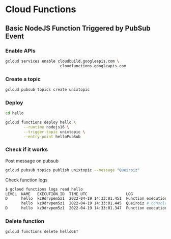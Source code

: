 # Cloud Functions   
Basic NodeJS Function Triggered by PubSub Event
-------------------

### Enable APIs
```bash
gcloud services enable cloudbuild.googleapis.com \
                        cloudfunctions.googleapis.com
```

### Create a topic
```bash
gcloud pubsub topics create unixtopic
```

### Deploy
```bash
cd hello
```

```bash
gcloud functions deploy hello \
        --runtime nodejs16 \
        --trigger-topic unixtopic \
        --entry-point helloPubSub
```

### Check if it works
Post message on pubsub
```bash
gcloud pubsub topics publish unixtopic --message "Queiroiz"
```

Check function logs
```bash
$ gcloud functions logs read hello
LEVEL  NAME   EXECUTION_ID  TIME_UTC                 LOG
D      hello  kz9drvpem5z1  2022-04-19 14:33:01.451  Function execution took 104 ms. Finished with status: ok
       hello  kz9drvpem5z1  2022-04-19 14:33:01.445  Queiroiz # console.log(message)
D      hello  kz9drvpem5z1  2022-04-19 14:33:01.347  Function execution started
```

### Delete function
```bash
gcloud functions delete helloGET 
```
